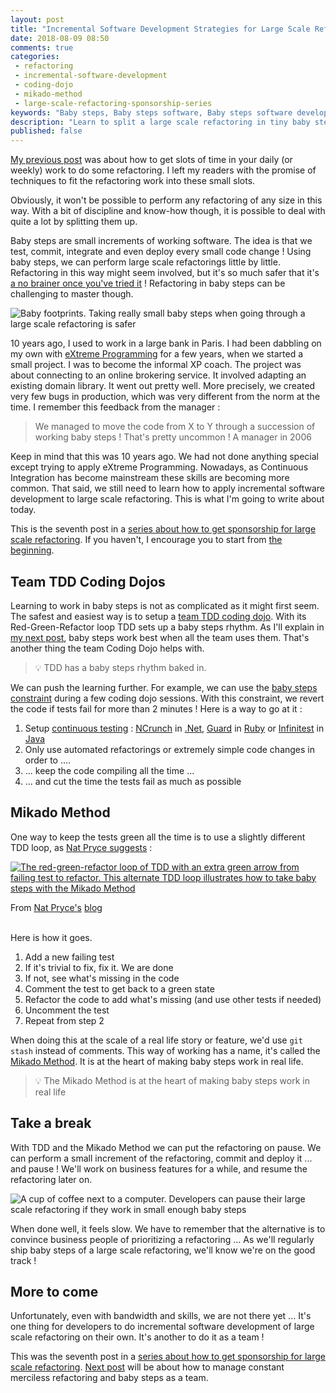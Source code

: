 ```yaml
---
layout: post
title: "Incremental Software Development Strategies for Large Scale Refactoring #2 : Baby Steps"
date: 2018-08-09 08:50
comments: true
categories: 
 - refactoring
 - incremental-software-development
 - coding-dojo
 - mikado-method
 - large-scale-refactoring-sponsorship-series
keywords: "Baby steps, Baby steps software, Baby steps software development, Large Scale Refactoring, refactoring large software projects, refactoring large software systems, refactoring large code base, refactoring in large software projects, incremental software development, incremental software development approach, iterative incremental software development, incremental development of software, incremental and iterative development strategies, incremental software development strategies"
description: "Learn to split a large scale refactoring in tiny baby steps to be able to deliver it alongside features. Slack time, the Boy Scout Rule and embedding refactoring in features creates many small time slots. Cutting large scale refactorings in baby steps is mandatory to take advantage of these slots."
published: false
---
```

[My previous post](/incremental-software-development-strategies-for-large-scale-refactoring-number-1-constant-merciless-refactoring/) was about how to get slots of time in your daily (or weekly) work to do some refactoring. I left my readers with the promise of techniques to fit the refactoring work into these small slots.

Obviously, it won't be possible to perform any refactoring of any size in this way. With a bit of discipline and know-how though, it is possible to deal with quite a lot by splitting them up.

Baby steps are small increments of working software. The idea is that we test, commit, integrate and even deploy every small code change ! Using baby steps, we can perform large scale refactorings little by little. Refactoring in this way might seem involved, but it's so much safer that it's [a no brainer once you've tried it](/7-reasons-why-learning-refactoring-techniques-will-improve-your-life-as-a-software-engineer/) ! Refactoring in baby steps can be challenging to master though.

![Baby footprints. Taking really small baby steps when going through a large scale refactoring is safer]({{site.url}}/imgs/2018-08-07-incremental-software-development-strategies-for-large-scale-refactoring-number-2-baby-steps/baby-steps.jpg)

10 years ago, I used to work in a large bank in Paris. I had been dabbling on my own with [eXtreme Programming](https://en.wikipedia.org/wiki/Extreme_programming) for a few years, when we started a small project. I was to become the informal XP coach. The project was about connecting to an online brokering service. It involved adapting an existing domain library. It went out pretty well. More precisely, we created very few bugs in production, which was very different from the norm at the time. I remember this feedback from the manager :

> We managed to move the code from X to Y through a succession of working baby steps ! That's pretty uncommon ! A manager in 2006

Keep in mind that this was 10 years ago. We had not done anything special except trying to apply eXtreme Programming. Nowadays, as Continuous Integration has become mainstream these skills are becoming more common. That said, we still need to learn how to apply incremental software development to large scale refactoring. This is what I'm going to write about today.

This is the seventh post in a [series about how to get sponsorship for large scale refactoring](/blog/categories/large-scale-refactoring-sponsorship-series/). If you haven't, I encourage you to start from [the beginning](/how-to-convince-your-business-to-sponsor-a-large-scale-refactoring/).

## Team TDD Coding Dojos

Learning to work in baby steps is not as complicated as it might first seem. The safest and easiest way is to setup a [team TDD coding dojo](/blog/categories/team-randori-series/). With its Red-Green-Refactor loop TDD sets up a baby steps rhythm. As I'll explain in [my next post](http://eepurl.com/dxKE95), baby steps work best when all the team uses them. That's another thing the team Coding Dojo helps with.

> 💡 TDD has a baby steps rhythm baked in.

We can push the learning further. For example, we can use the [baby steps constraint](http://kata-log.rocks/baby-steps) during a few coding dojo sessions. With this constraint, we revert the code if tests fail for more than 2 minutes ! Here is a way to go at it :

1.  Setup [continuous testing](https://www.amazon.com/Continuous-Testing-Ruby-Rails-JavaScript/dp/1934356700/ref=sr_1_4?ie=UTF8&qid=1533638529&sr=8-4&keywords=continuous+testing) : [NCrunch](https://www.ncrunch.net/) in [.Net](https://www.microsoft.com/net), [Guard](https://github.com/guard/guard) in [Ruby](https://www.ruby-lang.org/fr/) or [Infinitest](http://infinitest.github.io/) in [Java](https://en.wikipedia.org/wiki/Java_(programming_language))
2.  Only use automated refactorings or extremely simple code changes in order to ....
3.  ... keep the code compiling all the time ...
4.  ... and cut the time the tests fail as much as possible

## Mikado Method

One way to keep the tests green all the time is to use a slightly different TDD loop, as [Nat Pryce suggests](http://natpryce.com/articles/000780.html) :

[![The red-green-refactor loop of TDD with an extra green arrow from failing test to refactor. This alternate TDD loop illustrates how to take baby steps with the Mikado Method]({{site.url}}/imgs/2018-08-07-incremental-software-development-strategies-for-large-scale-refactoring-number-2-baby-steps/listening-to-the-tests.png)](http://natpryce.com/articles/000780.html)
<div class="image-credits">From <a href="http://natpryce.com">Nat Pryce's</a> <a href="http://natpryce.com/articles/000780.html">blog</a></div><br>

Here is how it goes. 

1.  Add a new failing test 
2.  If it's trivial to fix, fix it. We are done
3.  If not, see what's missing in the code
4.  Comment the test to get back to a green state
5.  Refactor the code to add what's missing (and use other tests if needed)
6.  Uncomment the test
7.  Repeat from step 2

When doing this at the scale of a real life story or feature, we'd use `git stash` instead of comments. This way of working has a name, it's called the [Mikado Method](https://mikadomethod.wordpress.com/). It is at the heart of making baby steps work in real life.

> 💡 The Mikado Method is at the heart of making baby steps work in real life

## Take a break

With TDD and the Mikado Method we can put the refactoring on pause. We can perform a small increment of the refactoring, commit and deploy it ... and pause ! We'll work on business features for a while, and resume the refactoring later on.

![A cup of coffee next to a computer. Developers can pause their large scale refactoring if they work in small enough baby steps]({{site.url}}/imgs/2018-08-07-incremental-software-development-strategies-for-large-scale-refactoring-number-2-baby-steps/coffee-break.jpg)

When done well, it feels slow. We have to remember that the alternative is to convince business people of prioritizing a refactoring ... As we'll regularly ship baby steps of a large scale refactoring, we'll know we're on the good track !

## More to come

Unfortunately, even with bandwidth and skills, we are not there yet ... It's one thing for developers to do incremental software development of large scale refactoring on their own. It's another to do it as a team !

This was the seventh post in a [series about how to get sponsorship for large scale refactoring](/blog/categories/large-scale-refactoring-sponsorship-series/). [Next post](http://eepurl.com/dxKE95) will be about how to manage constant merciless refactoring and baby steps as a team.
